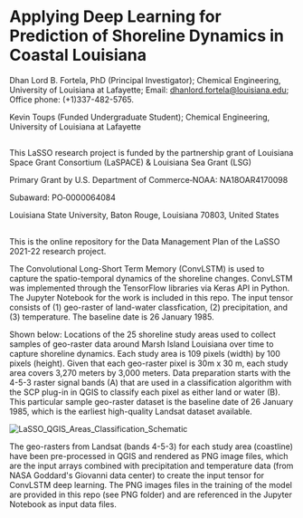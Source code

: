 # Applying Deep Learning for Prediction of Shoreline Dynamics in Coastal Louisiana
Dhan Lord B. Fortela, PhD (Principal Investigator); Chemical Engineering, University of Louisiana at Lafayette; Email: dhanlord.fortela@louisiana.edu; Office phone: (+1)337-482-5765.

Kevin Toups (Funded Undergraduate Student); Chemical Engineering, University of Louisiana at Lafayette

## 
This LaSSO research project is funded by the partnership grant of Louisiana Space Grant Consortium (LaSPACE) & Louisiana Sea Grant (LSG)

Primary Grant by U.S. Department of Commerce‐NOAA: NA18OAR4170098

Subaward: PO‐0000064084

Louisiana State University, Baton Rouge, Louisiana 70803, United States

##

This is the online repository for the Data Management Plan of the LaSSO 2021-22 research project. 

The Convolutional Long-Short Term Memory (ConvLSTM) is used to capture the spatio-temporal dynamics of the shoreline changes. ConvLSTM was implemented through the TensorFlow libraries via Keras API in Python. The Jupyter Notebook for the work is included in this repo. The input tensor consists of (1) geo-raster of land-water classfication, (2) precipitation, and (3) temperature. The baseline date is 26 January 1985.


Shown below: Locations of the 25 shoreline study areas used to collect samples of geo-raster data around Marsh Island Louisiana over time to capture shoreline dynamics. Each study area is 109 pixels (width) by 100 pixels (height). Given that each geo-raster pixel is 30m x 30 m, each study area covers 3,270 meters by 3,000 meters. Data preparation starts with the 4-5-3 raster signal bands (A) that are used in a classification algorithm with the SCP plug-in in QGIS to classify each pixel as either land or water (B). This particular sample geo-raster dataset is the baseline date of 26 January 1985, which is the earliest high-quality Landsat dataset available.


![LaSSO_QGIS_Areas_Classification_Schematic](https://user-images.githubusercontent.com/65507260/175828035-ad06c060-7bb0-49ab-89c5-7f4de033ac3c.jpg)


The geo-rasters from Landsat (bands 4-5-3) for each study area (coastline) have been pre-processed in QGIS and rendered as PNG image files, which are the input arrays combined with precipitation and temperature data (from NASA Goddard's Giovanni data center) to create the input tensor for ConvLSTM deep learning. The PNG images files in the training of the model are provided in this repo (see PNG folder) and are referenced in the Jupyter Notebook as input data files.


